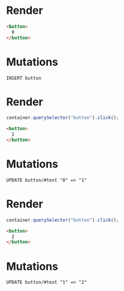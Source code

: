 # Render
```html
<button>
  0
</button>
```

# Mutations
```
INSERT button
```

# Render
```js
container.querySelector("button").click();
```
```html
<button>
  1
</button>
```

# Mutations
```
UPDATE button/#text "0" => "1"
```

# Render
```js
container.querySelector("button").click();
```
```html
<button>
  2
</button>
```

# Mutations
```
UPDATE button/#text "1" => "2"
```
